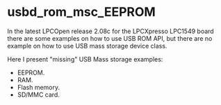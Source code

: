usbd_rom_msc_EEPROM 
================

In the latest LPCOpen release 2.08c for the LPCXpresso LPC1549 board there are
some examples on how to use USB ROM API, but there are no example on how to use
USB mass storage device class.
 
Here I present "missing" USB Mass storage examples:

* EEPROM.
* RAM.
* Flash memory.
* SD/MMC card.
